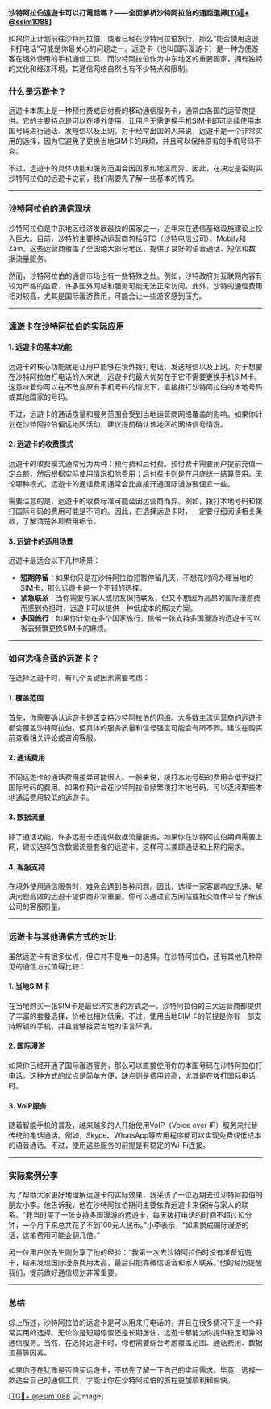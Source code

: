 **沙特阿拉伯遠遊卡可以打電話嗎？——全面解析沙特阿拉伯的通話選擇[[TG💪+ @esim1088](https://t.me/s/esim1088)]**

如果你正计划前往沙特阿拉伯，或者已经在沙特阿拉伯旅行，那么“能否使用遠遊卡打电话”可能是你最关心的问题之一。远遊卡（也叫国际漫游卡）是一种方便游客在境外使用的手机通信工具，而沙特阿拉伯作为中东地区的重要国家，拥有独特的文化和经济环境，其通信网络自然也有不少特点和限制。

### 什么是远遊卡？

远遊卡本质上是一种预付费或后付费的移动通信服务卡，通常由各国的运营商提供。它的主要特点是可以在境外使用，让用户无需更换手机SIM卡即可继续使用本国号码进行通话、发短信以及上网。对于经常出国的人来说，远遊卡是一个非常实用的选择，因为它避免了更换当地SIM卡的麻烦，并且可以保持原有的手机号码不变。

不过，远遊卡的具体功能和服务范围会因国家和地区而异。因此，在决定是否购买沙特阿拉伯的远遊卡之前，我们需要先了解一些基本的情况。

---

### 沙特阿拉伯的通信现状

沙特阿拉伯是中东地区经济发展最快的国家之一，近年来在通信基础设施建设上投入巨大。目前，沙特的主要移动运营商包括STC（沙特电信公司）、Mobily和Zain。这些运营商覆盖了全国绝大部分地区，提供了良好的语音通话、短信和数据流量服务。

然而，沙特阿拉伯的通信市场也有一些特殊之处。例如，沙特政府对互联网内容有较为严格的监管，许多国外网站和服务可能无法正常访问。此外，沙特的通信费用相对较高，尤其是国际漫游费用，可能会让一些游客感到压力。

---

### 遠遊卡在沙特阿拉伯的实际应用

#### 1. **远遊卡的基本功能**
远遊卡的核心功能就是让用户能够在境外拨打电话、发送短信以及上网。对于想要在沙特阿拉伯打电话的人来说，远遊卡的最大优势在于它不需要更换手机SIM卡。这意味着你可以在不改变原有手机号码的情况下，直接拨打沙特阿拉伯的本地号码或其他国家的号码。

不过，远遊卡的通话质量和服务范围会受到当地运营商网络覆盖的影响。如果你计划在沙特阿拉伯偏远地区活动，建议提前确认该地区的网络信号情况。

#### 2. **远遊卡的收费模式**
远遊卡的收费模式通常分为两种：预付费和后付费。预付费卡需要用户提前充值一定金额，然后根据实际使用情况扣除费用；后付费卡则是在月底统一结算费用。无论哪种模式，远遊卡的通话费用通常会比直接开通国际漫游要便宜一些。

需要注意的是，远遊卡的收费标准可能会因运营商而异。例如，拨打本地号码和拨打国际号码的费用可能是不同的。因此，在选择远遊卡时，一定要仔细阅读相关条款，了解清楚各项费用细节。

#### 3. **远遊卡的适用场景**
远遊卡最适合以下几种场景：
- **短期停留**：如果你只是在沙特阿拉伯短暂停留几天，不想花时间办理当地的SIM卡，那么远遊卡是一个不错的选择。
- **紧急联系**：当你需要与家人或朋友保持联系，但又不想因为高昂的国际漫游费而感到负担时，远遊卡可以提供一种低成本的解决方案。
- **多国旅行**：如果你计划在多个国家旅行，携带一张支持多国漫游的远遊卡可以省去频繁更换SIM卡的麻烦。

---

### 如何选择合适的远遊卡？

在选择远遊卡时，有几个关键因素需要考虑：

#### 1. **覆盖范围**
首先，你需要确认远遊卡是否支持沙特阿拉伯的网络。大多数主流运营商的远遊卡都会覆盖沙特阿拉伯，但具体的服务质量和信号强度可能会有所不同。建议在购买前查看相关评论或咨询客服。

#### 2. **通话费用**
不同远遊卡的通话费用差异可能很大。一般来说，拨打本地号码的费用会低于拨打国际号码的费用。如果你预计会在沙特阿拉伯频繁拨打本地号码，可以选择那些本地通话费用较低的远遊卡。

#### 3. **数据流量**
除了通话功能，许多远遊卡还提供数据流量服务。如果你在沙特阿拉伯期间需要上网，建议选择包含数据流量套餐的远遊卡，这样可以兼顾通话和上网的需求。

#### 4. **客服支持**
在境外使用通信服务时，难免会遇到各种问题。因此，选择一家客服响应迅速、解决问题高效的远遊卡提供商非常重要。你可以通过官方网站或社交媒体平台了解该公司的客服质量。

---

### 远遊卡与其他通信方式的对比

虽然远遊卡有很多优点，但它并不是唯一的选择。在沙特阿拉伯，还有其他几种常见的通信方式值得比较：

#### 1. **当地SIM卡**
在当地购买一张SIM卡是最经济实惠的方式之一。沙特阿拉伯的三大运营商都提供了丰富的套餐选择，价格也相对低廉。不过，使用当地SIM卡的前提是你有一部支持解锁的手机，并且能够接受当地的语言环境。

#### 2. **国际漫游**
如果你已经开通了国际漫游服务，那么可以直接使用你的本国号码在沙特阿拉伯打电话。这种方式的优点是简单方便，缺点则是费用较高，尤其是在拨打国际电话时。

#### 3. **VoIP服务**
随着智能手机的普及，越来越多的人开始使用VoIP（Voice over IP）服务来代替传统的电话通话。例如，Skype、WhatsApp等应用程序都可以实现免费或低成本的语音通话。不过，使用这些服务的前提是有稳定的Wi-Fi连接。

---

### 实际案例分享

为了帮助大家更好地理解远遊卡的实际效果，我采访了一位近期去过沙特阿拉伯的朋友小李。他告诉我，他在沙特阿拉伯期间主要依靠远遊卡来保持与家人的联系。“我当时买了一张支持多国漫游的远遊卡，每天拨打电话的时间不超过10分钟，一个月下来总共花了不到100元人民币。”小李表示，“如果换成国际漫游的话，这笔费用可能会翻几倍。”

另一位用户张先生则分享了他的经验：“我第一次去沙特阿拉伯时没有准备远遊卡，结果发现国际漫游费用太高，最后只能靠微信语音和家人联系。”他的经历提醒我们，提前做好通信规划非常重要。

---

### 总结

综上所述，沙特阿拉伯的远遊卡是可以用来打电话的，并且在很多情况下是一个非常实用的选择。无论你是短期停留还是长期居住，远遊卡都能为你提供稳定可靠的通信服务。当然，在选择远遊卡时，你也需要综合考虑覆盖范围、通话费用、数据流量等因素。

如果你还在犹豫是否购买远遊卡，不妨先了解一下自己的实际需求。毕竟，选择一款适合自己的通信工具，才能让你在沙特阿拉伯的旅程更加顺利和愉快。

[[TG💪+ @esim1088](https://t.me/s/esim1088) ![Image](https://i.postimg.cc/4NQfJmqS/Snipaste-2025-05-13-00-14-12.png)]